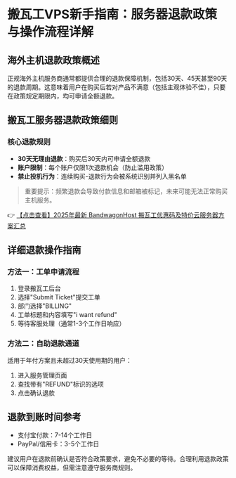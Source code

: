 # 搬瓦工VPS新手指南：服务器退款政策与操作流程详解

## 海外主机退款政策概述

正规海外主机服务商通常都提供合理的退款保障机制，包括30天、45天甚至90天的退款周期。这意味着用户在购买后若对产品不满意（包括主观体验不佳），只要在政策规定期限内，均可申请全额退款。

## 搬瓦工服务器退款政策细则

### 核心退款规则
- **30天无理由退款**：购买后30天内可申请全额退款
- **账户限制**：每个账户仅限1次退款机会（防止滥用政策）
- **禁止投机行为**：连续购买-退款行为会被系统识别并列入黑名单

> 重要提示：频繁退款会导致付款信息和邮箱被标记，未来可能无法正常购买主机服务。

👉 [【点击查看】2025年最新 BandwagonHost 搬瓦工优惠码及特价云服务器方案汇总](https://bit.ly/banwagon)

## 详细退款操作指南

### 方法一：工单申请流程
1. 登录搬瓦工后台
2. 选择"Submit Ticket"提交工单
3. 部门选择"BILLING"
4. 工单标题和内容填写"i want refund"
5. 等待客服处理（通常1-3个工作日响应）

### 方法二：自助退款通道
适用于年付方案且未超过30天使用期的用户：
1. 进入服务管理页面
2. 查找带有"REFUND"标识的选项
3. 点击确认退款

## 退款到账时间参考
- 支付宝付款：7-14个工作日
- PayPal/信用卡：3-5个工作日

建议用户在退款前确认是否符合政策要求，避免不必要的等待。合理利用退款政策可以保障消费权益，但需注意遵守服务商规则。